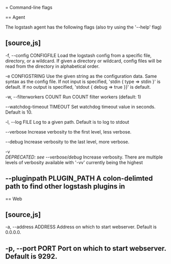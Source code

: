 = Command-line flags

== Agent

The logstash agent has the following flags (also try using the '--help' flag)

[source,js]
----------------------------------
-f, --config CONFIGFILE
 Load the logstash config from a specific file, directory, or a wildcard. If given a directory or wildcard, config files will be read from the directory in alphabetical order.

-e CONFIGSTRING
 Use the given string as the configuration data. Same syntax as the config file. If not input is specified, 'stdin { type => stdin }' is default. If no output is specified, 'stdout { debug => true }}' is default.

-w, --filterworkers COUNT
 Run COUNT filter workers (default: 1)

--watchdog-timeout TIMEOUT
 Set watchdog timeout value in seconds. Default is 10.

-l, --log FILE 
 Log to a given path. Default is to log to stdout 

--verbose 
 Increase verbosity to the first level, less verbose.

--debug 
 Increase verbosity to the last level, more verbose.

-v  
 *DEPRECATED: see --verbose/debug* Increase verbosity. There are multiple levels of verbosity available with
'-vv' currently being the highest 

--pluginpath PLUGIN_PATH 
 A colon-delimted path to find other logstash plugins in 
----------------------------------


== Web

[source,js]
----------------------------------
-a, --address ADDRESS 
 Address on which to start webserver. Default is 0.0.0.0.

-p, --port PORT
 Port on which to start webserver. Default is 9292.
----------------------------------

